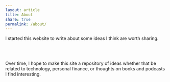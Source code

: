 ```yaml
---
layout: article
title: About
share: true
permalink: /about/
---
```


<html>
  <head>
    <title>About</title>
  </head>
  <body>
  <!--<img style="float: right; display: inline;" alt="" src="{{ site.url }}/images/Jason_Chang_close.jpg" width="310" height="297" />
  <img align="right" alt="" src="{{ site.url }}/images/jpc.jpg" />-->
   <p>
  <!-- My name is Taaj Cheema, and I am currently a Data Scientist at IBM. I am a member of the SAP Analytics practice within IBM GBS. Prior to joining IBM, I recieved a B.S. in Data Science and a B.S. in Molecular and Cell Biology from the University of Connecticut. 
   <br />
   <br /> >-->
     
   I started this website to write about some ideas I think are worth sharing.
  
   <br />
   <br />
     
Over time, I hope to make this site a repository of ideas whether that be related to technology, personal finance, or thoughts on books and podcasts I find interesting. 
   
   <br />
   <br />
   
   </p>
  </body>
</html>

